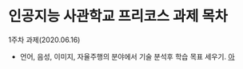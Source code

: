 # 인공지능 사관학교 프리코스 과제 목차

1주차 과제(2020.06.16)
* 언어, 음성, 이미지, 자율주행의 분야에서 기술 분석후 학습 목표 세우기.
[아](https://github.com/morecatle/AIExercise/blob/master/Week1.ipynb)
